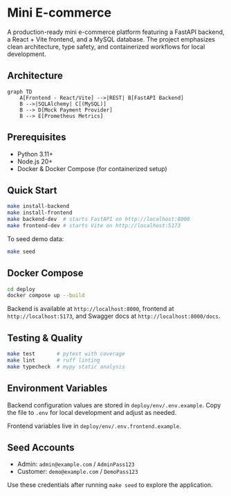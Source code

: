 # Mini E-commerce

A production-ready mini e-commerce platform featuring a FastAPI backend, a React + Vite frontend, and a MySQL database. The project emphasizes clean architecture, type safety, and containerized workflows for local development.

## Architecture

```mermaid
graph TD
    A[Frontend - React/Vite] -->|REST| B[FastAPI Backend]
    B -->|SQLAlchemy| C[(MySQL)]
    B --> D[Mock Payment Provider]
    B --> E[Prometheus Metrics]
```

## Prerequisites

- Python 3.11+
- Node.js 20+
- Docker & Docker Compose (for containerized setup)

## Quick Start

```bash
make install-backend
make install-frontend
make backend-dev  # starts FastAPI on http://localhost:8000
make frontend-dev # starts Vite on http://localhost:5173
```

To seed demo data:

```bash
make seed
```

## Docker Compose

```bash
cd deploy
docker compose up --build
```

Backend is available at `http://localhost:8000`, frontend at `http://localhost:5173`, and Swagger docs at `http://localhost:8000/docs`.

## Testing & Quality

```bash
make test       # pytest with coverage
make lint       # ruff linting
make typecheck  # mypy static analysis
```

## Environment Variables

Backend configuration values are stored in `deploy/env/.env.example`. Copy the file to `.env` for local development and adjust as needed.

Frontend variables live in `deploy/env/.env.frontend.example`.

## Seed Accounts

- Admin: `admin@example.com` / `AdminPass123`
- Customer: `demo@example.com` / `DemoPass123`

Use these credentials after running `make seed` to explore the application.
